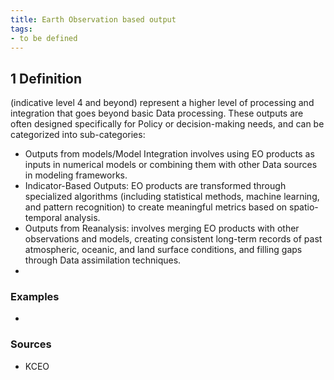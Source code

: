```yaml
---
title: Earth Observation based output
tags:
- to be defined
---
```


## 1 Definition

(indicative level 4 and beyond) represent a higher level of processing and integration that goes beyond basic Data processing. These outputs are often designed specifically for Policy or decision-making needs, and can be categorized into sub-categories:

- Outputs from models/Model Integration involves using EO products as inputs in numerical models or combining them with other Data sources in modeling frameworks. 
- Indicator-Based Outputs:  EO products are transformed through specialized algorithms (including statistical methods, machine learning, and pattern recognition) to create meaningful metrics based on spatio-temporal analysis.
- Outputs from Reanalysis: involves merging EO products with other observations and models, creating consistent long-term records of past atmospheric, oceanic, and land surface conditions, and filling gaps through Data assimilation techniques.
- 
### Examples 
-

### Sources 
- KCEO 
